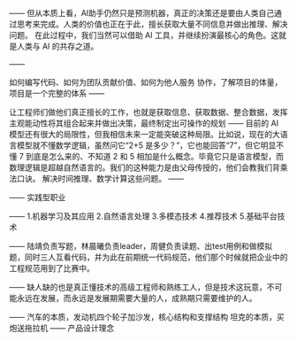 ——
但从本质上看，AI助手仍然只是预测机器，真正的决策还是要由人类自己通过思考来完成。人类的价值也正在于此，擅长获取大量不同信息并做出推理、解决问题。
在此过程中，我们当然可以借助 AI 工具，并继续扮演最核心的角色。这就是人类与 AI 的共存之道。

——

如何编写代码、如何为团队贡献价值、如何为他人服务
协作，了解项目的体量，项目是一个完整的体系
——

让工程师们做他们真正擅长的工作，也就是获取信息、获取数据、整合数据，发挥主观能动性将其组合起来并做出决策，最终制定出可操作的规划
——
目前的 AI 模型还有很大的局限性，但我相信未来一定能突破这种局限。比如说，现在的大语言模型就不懂数学逻辑，虽然问它“2+5 是多少？”，它也能回答“7”，但它明显不懂 7 到底是怎么来的、不知道 2 和 5 相加是什么概念。毕竟它只是语言模型，而数理逻辑是超越自然语言的。我们的这种能力是由父母传授的，他们会教我们背乘法口诀。
解决时间推理、数学计算这些问题。
——

——
实践型职业

——
1.机器学习及其应用
2.自然语言处理
3.多模态技术
4.推荐技术
5.基础平台技术

——
陆靖负责写题，林晨曦负责leader，周健负责读题、出test用例和做模拟题，同时三人互看代码，并为此在前期统一代码规范，他们那个时候就把企业中的工程规范用到了比赛中。

——
缺人缺的也是真正懂技术的高级工程师和熟练工人，但是技术这玩意，不可能永远在发展，而永远是发展期需要大量的人，成熟期只需要维护的人。

——
汽车的本质，发动机四个轮子加沙发，核心结构和支撑结构
坦克的本质，买炮送拖拉机
——
产品设计理念
